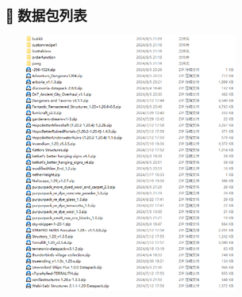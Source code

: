 # 🎍 数据包列表

<figure><img src=".gitbook/assets/image (27).png" alt=""><figcaption></figcaption></figure>
